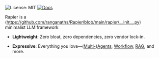 


![License: MIT](https://img.shields.io/badge/License-MIT-yellow.svg)
[![Docs](https://img.shields.io/badge/docs-latest-blue)](https://ranganaths.github.io/Rapier/)
 
Rapier is a (https://github.com/ranganaths/Rapier/blob/main/rapier/__init__.py) minimalist LLM framework

- **Lightweight**: Zero bloat, zero dependencies, zero vendor lock-in.
  
- **Expressive**: Everything you love—([Multi-](https://ranganaths.github.io/rapier/design_pattern/multi_agent.html))[Agents](https://ranganaths.github.io/rapier/design_pattern/agent.html), [Workflow](https://ranganaths.github.io/rapier/design_pattern/workflow.html), [RAG](https://ranganaths.github.io/rapier/design_pattern/rag.html), and more.





</div>


